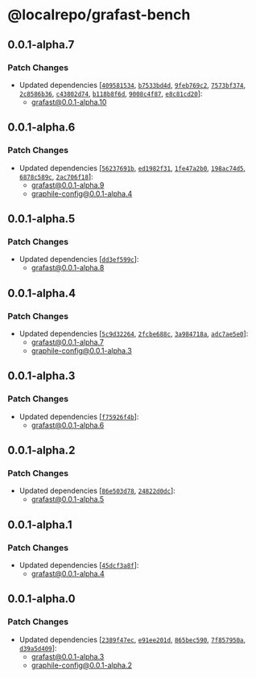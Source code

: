 # @localrepo/grafast-bench

## 0.0.1-alpha.7

### Patch Changes

- Updated dependencies
  [[`409581534`](https://github.com/benjie/postgraphile-private/commit/409581534f41ac2cf0ff21c77c2bcd8eaa8218fd),
  [`b7533bd4d`](https://github.com/benjie/postgraphile-private/commit/b7533bd4dfc210cb8b113b8fa06f163a212aa5e4),
  [`9feb769c2`](https://github.com/benjie/postgraphile-private/commit/9feb769c2df0c57971ed26a937be4a1bee7a7524),
  [`7573bf374`](https://github.com/benjie/postgraphile-private/commit/7573bf374897228b613b19f37b4e076737db3279),
  [`2c8586b36`](https://github.com/benjie/postgraphile-private/commit/2c8586b367b76af91d1785cc90455c70911fdec7),
  [`c43802d74`](https://github.com/benjie/postgraphile-private/commit/c43802d7419f93d18964c654f16d0937a2e23ca0),
  [`b118b8f6d`](https://github.com/benjie/postgraphile-private/commit/b118b8f6dc18196212cfb0a05486e1dd8d77ccf8),
  [`9008c4f87`](https://github.com/benjie/postgraphile-private/commit/9008c4f87df53be4051c49f9836358dc2baa59df),
  [`e8c81cd20`](https://github.com/benjie/postgraphile-private/commit/e8c81cd2046390ed5b6799aa7ff3d90b28a1861a)]:
  - grafast@0.0.1-alpha.10

## 0.0.1-alpha.6

### Patch Changes

- Updated dependencies
  [[`56237691b`](https://github.com/benjie/postgraphile-private/commit/56237691bf3eed321b7159e17f36e3651356946f),
  [`ed1982f31`](https://github.com/benjie/postgraphile-private/commit/ed1982f31a845ceb3aafd4b48d667649f06778f5),
  [`1fe47a2b0`](https://github.com/benjie/postgraphile-private/commit/1fe47a2b08d6e7153a22dde3a99b7a9bf50c4f84),
  [`198ac74d5`](https://github.com/benjie/postgraphile-private/commit/198ac74d52fe1e47d602fe2b7c52f216d5216b25),
  [`6878c589c`](https://github.com/benjie/postgraphile-private/commit/6878c589cc9fc8f05a6efd377e1272ae24fbf256),
  [`2ac706f18`](https://github.com/benjie/postgraphile-private/commit/2ac706f18660c855fe20f460b50694fdd04a7768)]:
  - grafast@0.0.1-alpha.9
  - graphile-config@0.0.1-alpha.4

## 0.0.1-alpha.5

### Patch Changes

- Updated dependencies
  [[`dd3ef599c`](https://github.com/benjie/postgraphile-private/commit/dd3ef599c7f2530fd1a19a852d334b7349e49e70)]:
  - grafast@0.0.1-alpha.8

## 0.0.1-alpha.4

### Patch Changes

- Updated dependencies
  [[`5c9d32264`](https://github.com/benjie/postgraphile-private/commit/5c9d322644028e33f5273fb9bcaaf6a80f1f7360),
  [`2fcbe688c`](https://github.com/benjie/postgraphile-private/commit/2fcbe688c11b355f0688b96e99012a829cf8b7cb),
  [`3a984718a`](https://github.com/benjie/postgraphile-private/commit/3a984718a322685304777dec7cd48a1efa15539d),
  [`adc7ae5e0`](https://github.com/benjie/postgraphile-private/commit/adc7ae5e002961c8b8286500527752f21139ab9e)]:
  - grafast@0.0.1-alpha.7
  - graphile-config@0.0.1-alpha.3

## 0.0.1-alpha.3

### Patch Changes

- Updated dependencies
  [[`f75926f4b`](https://github.com/benjie/postgraphile-private/commit/f75926f4b9aee33adff8bdf6b1a4137582cb47ba)]:
  - grafast@0.0.1-alpha.6

## 0.0.1-alpha.2

### Patch Changes

- Updated dependencies
  [[`86e503d78`](https://github.com/benjie/postgraphile-private/commit/86e503d785626ad9a2e91ec2e70b272dd632d425),
  [`24822d0dc`](https://github.com/benjie/postgraphile-private/commit/24822d0dc87d41f0b0737d6e00cf4022de4bab5e)]:
  - grafast@0.0.1-alpha.5

## 0.0.1-alpha.1

### Patch Changes

- Updated dependencies
  [[`45dcf3a8f`](https://github.com/benjie/postgraphile-private/commit/45dcf3a8fd8bad5c8b82a7cbff2db4dacb916950)]:
  - grafast@0.0.1-alpha.4

## 0.0.1-alpha.0

### Patch Changes

- Updated dependencies
  [[`2389f47ec`](https://github.com/benjie/postgraphile-private/commit/2389f47ecf3b708f1085fdeb818eacaaeb257a2d),
  [`e91ee201d`](https://github.com/benjie/postgraphile-private/commit/e91ee201d80d3b32e4e632b101f4c25362a1a05b),
  [`865bec590`](https://github.com/benjie/postgraphile-private/commit/865bec5901f666e147f5d4088152d1f0d2584827),
  [`7f857950a`](https://github.com/benjie/postgraphile-private/commit/7f857950a7e4ec763c936eb6bd1fb77824041d71),
  [`d39a5d409`](https://github.com/benjie/postgraphile-private/commit/d39a5d409ffe1a5855740ecbff1ad11ec0bf6660)]:
  - grafast@0.0.1-alpha.3
  - graphile-config@0.0.1-alpha.2

